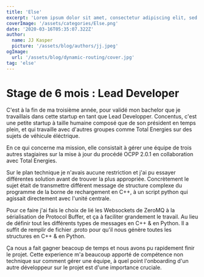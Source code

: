 ```yaml
---
title: 'Else'
excerpt: 'Lorem ipsum dolor sit amet, consectetur adipiscing elit, sed do eiusmod tempor incididunt ut labore et dolore magna aliqua. Praesent elementum facilisis leo vel fringilla est ullamcorper eget. At imperdiet dui accumsan sit amet nulla facilities morbi tempus.'
coverImage: '/assets/categories/Else.png'
date: '2020-03-16T05:35:07.322Z'
author:
  name: JJ Kasper
  picture: '/assets/blog/authors/jj.jpeg'
ogImage:
  url: '/assets/blog/dynamic-routing/cover.jpg'
tag: 'else'
---
```



# Stage de 6 mois : Lead Developer

C'est à la fin de ma troisième année, pour validé mon bachelor que je travaillais dans cette startup en tant que Lead Developper. Concentus, c'est une petite startup à taille humaine composé que de son président en temps plein, et qui travaille avec d'autres groupes comme Total Energies sur des sujets de véhicule éléctrique.

En ce qui concerne ma mission, elle consistait à gérer une équipe de trois autres stagiaires sur la mise à jour du procédé OCPP 2.0.1 en collaboration avec Total Energies.

Sur le plan technique je n'avais aucune restriction et j'ai pu essayer différentes solution avant de trouver la plus appropriée. Concrètement le sujet était de transmettre différent message de structure complexe du programme de la borne de rechargement en C++, à un script python qui agissait directement avec l'unité centrale. 

Pour ce faire j'ai fais le choix de lié les Websockets de ZeroMQ à la sérialisation de Protocol Buffer, et ça à faciliter grandement le travail. Au lieu de définir tout les différents types de messages en C++ & en Python. Il a suffit de remplir de fichier .proto pour qu'il nous génère toutes les structures en C++ & en Python.

Ça nous a fait gagner beacoup de temps et nous avons pu rapidement finir le projet. Cette experience m'a beaucoup apporté de compétence non technique sur comment gérer une équipe, à quel point l'onboarding d'un autre développeur sur le projet est d'une importance cruciale.


